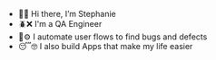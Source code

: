 - 👋😌 Hi there, I’m Stephanie 
- 🪲❌ I'm a QA Engineer 
- 🤖⚙️ I automate user flows to find bugs and defects 
- 😴🤓 I also build Apps that make my life easier
